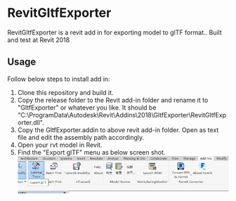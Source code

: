 # RevitGltfExporter

RevitGltfExporter is a revit add in for exporting model to glTF format.. Built and test at Revit 2018

## Usage

Follow below steps to install add in:

1. Clone this repository and build it.
2. Copy the release folder to the Revit add-in folder and rename it to "GltfExporter" or whatever you like. It should be "C:\ProgramData\Autodesk\Revit\Addins\2018\GltfExporter\RevitGltfExporter.dll".
3. Copy the GltfExporter.addin to above revit add-in folder. Open as text file and edit the assembly path accordingly.
4. Open your rvt model in Revit.
5. Find the "Export glTF" menu as below screen shot.
![ExportMenuScreenShot]( ExportMenuScreenShot.png)
